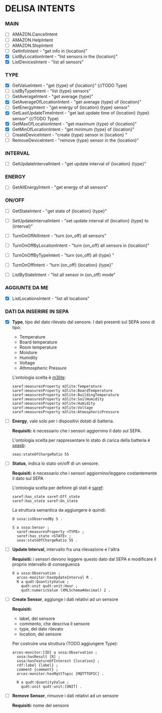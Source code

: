 # DELISA INTENTS

### MAIN
- [ ] AMAZON.CancelIntent
- [ ] AMAZON.HelpIntent
- [ ] AMAZON.StopIntent
- [ ] GetInfoIntent               - "get info in {location}"
- [x] ListByLocationIntent        - "list sensors in the {location}"
- [x] ListDevicesIntent           - "list all sensors"

### TYPE
- [x] GetValueIntent              - "get {type} of {location}" (//TODO Type)
- [ ] ListByTypeIntent            - "list {type} sensors"
- [ ] GetAverageIntent            - "get average {type}"
- [x] GetAverageOfLocationIntent  - "get average {type} of {location}"
- [ ] GetEnergyIntent             - "get energy of {location} {type} sensor"
- [x] GetLastUpdateTimeIntent     - "get last update time of {location} {type} sensor"  (//TODO Type)
- [x] GetMaxOfLocationIntent      - "get maximum {type} of {location}"
- [x] GetMinOfLocationIntent      - "get minimum {type} of {location}"
- [ ] CreateDeviceIntent          - "create {type} sensor in {location} "
- [ ] RemoveDeviceIntent          - "remove {type} sensor in the 
{location}"

### INTERVAL
- [ ] GetUpdateIntervalIntent     - "get update interval of {location} {type}"

### ENERGY
- [ ] GetAllEnergyIntent          - "get energy of all sensors"

### ON/OFF
- [ ] GetStateIntent              - "get state of {location} {type}"
- [ ] SetUpdateIntervalIntent     - "set update interval of {location} {type} to {interval}"
- [ ] TurnOnOffAllIntent          - "turn {on_off} all sensors"
- [ ] TurnOnOffByLocationIntent   - "turn {on_off} all sensors in {location}"
- [ ] TurnOnOffByTypeIntent       - "turn {on_off} all {type} "
- [ ] TurnOnOffIntent             - "turn {on_off} {location} {type}"
- [ ] ListByStateIntent           - "list all sensor in {on_off} mode"


### AGGIUNTE DA ME
- [x] ListLocationsIntent         - "list all locations"

### DATI DA INSERIRE IN SEPA
- [x] **Type**, tipo del dato rilevato dal sensore. I dati presenti sul SEPA sono di tipo:
  - Temperature 
  - Board temperature
  - Room temperature
  - Moisture    
  - Humidity    
  - Voltage     
  - Athmospheric Pressure
  
  L'ontologia scelta è [m3lite](https://github.com/fiesta-iot/ontology/blob/master/m3-lite.owl): 
  ```
  saref:measuresProperty m3lite:Temperature
  saref:measuresProperty m3lite:BoardTemperature
  saref:measuresProperty m3lite:BuildingTemperature
  saref:measuresProperty m3lite:SoilHumidity
  saref:measuresProperty m3lite:Humidity
  saref:measuresProperty m3lite:Voltage
  saref:measuresProperty m3lite:AtmosphericPressure
  ```

- [ ] **Energy**, vale solo per i dispositivi dotati di batteria.
  
  **Requisiti:** è necessario che i sensori aggiornino il dato sul SEPA.

  L'ontologia scelta per rappresentare lo stato di carica della batteria è [seasb](https://ci.mines-stetienne.fr/seas/BatteryOntology-1.0.ttl):
  ```
  seas:stateOfChargeRatio 55
  ```


- [ ] **Status**, indica lo stato on/off di un sensore.

  **Requisiti:** è necessario che i sensori aggiornino/leggano costantemente il dato sul SEPA

  L'ontologia scelta per definire gli stati è [saref](http://ontology.tno.nl/saref/):

  ```
  saref:has_state saref:Off_state
  saref:has_state saref:On_state
  ```

  La struttura semantica da aggiungere è quindi:
  ```
  O sosa:isObservedBy S .

  S a sosa:Sensor ;
    saref:measuresProperty <TYPE> ;
    saref:has_state <STATE> ;
    seas:stateOfChargeRatio 55 .
  ```

- [ ] **Update Interval**, intervallo fra una rilevazione e l'altra
  
  **Requisiti:** i sensori devono leggere questo dato dal SEPA e modificare il proprio intervallo di conseguenza
  ```
  O a sosa:Observation ;
    arces-monitor:hasUpdateInterval R .
    R a qudt:QuantityValue ;
      qudt:unit qudt-unit:Hour ;
      qudt:numericValue (XMLSchema#decimal) 2 .
  ```  
  

- [ ] **Create Sensor**, aggiunge i dati relativi ad un sensore
  
  **Requisiti:**
  - label, del sensore
  - commento, che descriva il sensore
  - type, del dato rilevato
  - location, del sensore
  
  Per costruire una struttura (TODO aggiungere Type): 
  ```
  arces-monitor:[ID] a sosa:Observation ;
    sosa:hasResult [R] ;
    sosa:hasFeatureOfInterest {location} ;
    rdf:label {label} ;
    comment {comment} ;
    arces-monitor:hasMqttTopic [MQTTTOPIC] .

    R a qudt:QuantityValue ;
      qudt:unit qudt-unit:[UNIT] .
  ```

- [ ] **Remove Sensor**, rimuove i dati relativi ad un sensore
  
  **Requisiti:** nome del sensore